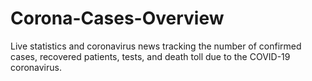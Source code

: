 # Corona-Cases-Overview
Live statistics and coronavirus news tracking the number of confirmed cases, recovered patients, tests, and death toll due to the COVID-19 coronavirus.
